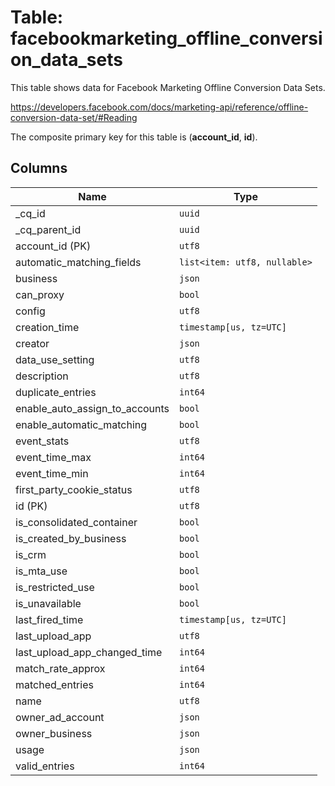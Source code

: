 # Table: facebookmarketing_offline_conversion_data_sets

This table shows data for Facebook Marketing Offline Conversion Data Sets.

https://developers.facebook.com/docs/marketing-api/reference/offline-conversion-data-set/#Reading

The composite primary key for this table is (**account_id**, **id**).

## Columns

| Name          | Type          |
| ------------- | ------------- |
|_cq_id|`uuid`|
|_cq_parent_id|`uuid`|
|account_id (PK)|`utf8`|
|automatic_matching_fields|`list<item: utf8, nullable>`|
|business|`json`|
|can_proxy|`bool`|
|config|`utf8`|
|creation_time|`timestamp[us, tz=UTC]`|
|creator|`json`|
|data_use_setting|`utf8`|
|description|`utf8`|
|duplicate_entries|`int64`|
|enable_auto_assign_to_accounts|`bool`|
|enable_automatic_matching|`bool`|
|event_stats|`utf8`|
|event_time_max|`int64`|
|event_time_min|`int64`|
|first_party_cookie_status|`utf8`|
|id (PK)|`utf8`|
|is_consolidated_container|`bool`|
|is_created_by_business|`bool`|
|is_crm|`bool`|
|is_mta_use|`bool`|
|is_restricted_use|`bool`|
|is_unavailable|`bool`|
|last_fired_time|`timestamp[us, tz=UTC]`|
|last_upload_app|`utf8`|
|last_upload_app_changed_time|`int64`|
|match_rate_approx|`int64`|
|matched_entries|`int64`|
|name|`utf8`|
|owner_ad_account|`json`|
|owner_business|`json`|
|usage|`json`|
|valid_entries|`int64`|